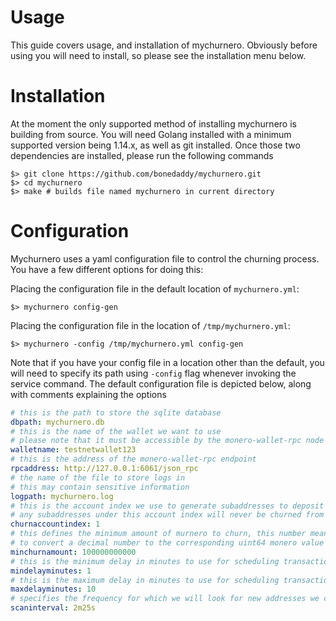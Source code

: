 # Usage

This guide covers usage, and installation of mychurnero. Obviously before using you will need to install, so please see the installation menu below.

# Installation

At the moment the only supported method of installing mychurnero is building from source. You will need Golang installed with a minimum supported version being 1.14.x, as well as git installed. Once those two dependencies are installed, please run the following commands

```shell
$> git clone https://github.com/bonedaddy/mychurnero.git
$> cd mychurnero
$> make # builds file named mychurnero in current directory
```

# Configuration

Mychurnero uses a yaml configuration file to control the churning process. You have a few different options for doing this:

Placing the configuration file in the default location of `mychurnero.yml`:

```shell
$> mychurnero config-gen
```

Placing the configuration file in the location of `/tmp/mychurnero.yml`:

```shell
$> mychurnero -config /tmp/mychurnero.yml config-gen
```

Note that if you have your config file in a location other than the default, you will need to specify its path using `-config` flag whenever invoking the service command. The default configuration file is depicted below, along with comments explaining the options

```yaml
# this is the path to store the sqlite database
dbpath: mychurnero.db
# this is the name of the wallet we want to use
# please note that it must be accessible by the monero-wallet-rpc node being used
walletname: testnetwallet123
# this is the address of the monero-wallet-rpc endpoint
rpcaddress: http://127.0.0.1:6061/json_rpc
# the name of the file to store logs in
# this may contain sensitive information
logpath: mychurnero.log
# this is the account index we use to generate subaddresses to deposit churned funds into
# any subaddresses under this account index will never be churned from
churnaccountindex: 1
# this defines the minimum amount of murnero to churn, this number means `0.1` monero
# to convert a decimal number to the corresponding uint64 monero value run the `mychurnero covnert-to-xmr` command
minchurnamount: 100000000000
# this is the minimum delay in minutes to use for scheduling transactions
mindelayminutes: 1
# this is the maximum delay in minutes to use for scheduling transactions
maxdelayminutes: 10
# specifies the frequency for which we will look for new addresses we can churn from
scaninterval: 2m25s
```